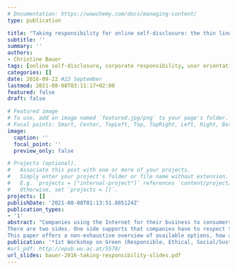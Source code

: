 ```yaml
---
# Documentation: https://wowchemy.com/docs/managing-content/
type: publication

title: "Taking responsibility for online self-disclosure: the thin line between a company's user orientation and user surveillance"
subtitle: ''
summary: ''
authors:
- Christine Bauer
tags: [online self-disclosure, corporate responsibility, user orientation, surveillance]
categories: []
date: 2016-09-22 #22 September
lastmod: 2021-08-08T03:11:17+02:00
featured: false
draft: false

# Featured image
# To use, add an image named `featured.jpg/png` to your page's folder.
# Focal points: Smart, Center, TopLeft, Top, TopRight, Left, Right, BottomLeft, Bottom, BottomRight.
image:
  caption: ''
  focal_point: ''
  preview_only: false

# Projects (optional).
#   Associate this post with one or more of your projects.
#   Simply enter your project's folder or file name without extension.
#   E.g. `projects = ["internal-project"]` references `content/project/deep-learning/index.md`.
#   Otherwise, set `projects = []`.
projects: []
publishDate: '2021-08-08T01:13:51.885124Z'
publication_types:
- '1'
abstract: "Companies using the Internet for their business to consumers (business-to-consumer; B2C) frequently require users to disclose personal information. Online social networks (e.g., Facebook) and other social media services would be nonexistent without having users disclosing personal information. However, for users it is not always favorable to provide personal information openly. The digital availability of personal information facilitates copying, transmitting, and integrating such information easily, and the exploitation of personal information could, thus, result in serious threats which can be both financial and social if in the wrong hands. Still, users' self-disclosing behavior is manipulable. In short, companies could use system design to either manipulate users to disclose less or more personal information. But what is the role of the company in this context? Is it morally okay to exploit users' personal information for their own profit? Or do companies have the responsibility to remunerate users whose personal information they exploit? Do companies have the responsibility to protect users from self-disclosing too much? 
There are two sides. One side supports that companies have to respect the users' desire for privacy and cannot collect and exploit at all their personal information for the companies' profit. The other side claims that if users give away their personal information abundantly and freely (e.g., on online social networks), why not use it; those that do not want to provide their personal information should not use the offered service. Total surveillance and full privacy are the two extreme poles, of course. Hybrid forms are possible and currently reality.
This paper offers a non-exhaustive overview of available options, how a company may address this issue."
publication: '*1st Workshop on Green (Responsible, Ethical, Social/Sustainable) IT and IS---the Corporate Perspective*'
#url_pdf: http://epub.wu.ac.at/5578/
url_slides: bauer-2016-taking-responsibility-slides.pdf
---
```

